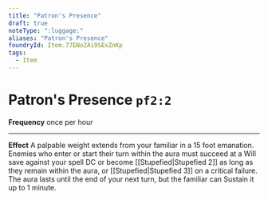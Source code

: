 ```yaml
---
title: "Patron's Presence"
draft: true
noteType: ":luggage:"
aliases: "Patron's Presence"
foundryId: Item.77ENoZAi9SExZnKp
tags:
  - Item
---
```


# Patron's Presence `pf2:2`

**Frequency** once per hour

* * *

**Effect** A palpable weight extends from your familiar in a 15 foot emanation. Enemies who enter or start their turn within the aura must succeed at a Will save against your spell DC or become [[Stupefied|Stupefied 2]] as long as they remain within the aura, or [[Stupefied|Stupefied 3]] on a critical failure. The aura lasts until the end of your next turn, but the familiar can Sustain it up to 1 minute.
